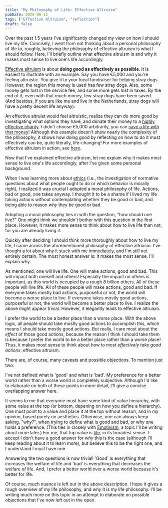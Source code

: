 ```yaml
---
title: "My Philosophy of Life: Effective Altruism"
pubDate: 2025-06-12
tags: ["Effective Altruism", "reflection"]
draft: false
---
```


Over the past 1.5 years I've significantly changed my view on how I should live my life. Concisely, I went from not thinking about a personal philosophy of life to, roughly, believing the philosophy of effective altruism is what I should follow. Here, I'll briefly outline what effective altruism is and why it makes most sense to live one's life accordingly.

[Effective altruism](https://www.givingwhatwecan.org/what-is-effective-altruism) is about **doing good as effectively as possible**. It is easiest to illustrate with an example. Say you have €5,000 and you're feeling altruistic. You give it to your local fundraiser for helping stray dogs. However, the region this money is used has few stray dogs. Also, some money gets lost in the service fee, and some more gets lost in taxes. By the end of it, even with that much money, few stray dogs have been saved. (And besides, if you are like me and live in the Netherlands, stray dogs will have a pretty decent life anyway).

An effective altruist would feel altruistic, realize they can do more good by investigating what options they have, and donate their money to a [highly effective charity](https://www.givewell.org/all-grants-fund). I didn't choose €5,000 arbitrarily, you can [save a life with that money](https://www.givewell.org/impact-estimates#Impact_metrics_for_grants_to_GiveWells_top_charities)! Although this example doesn't show nearly the complexity of the philosophy, it shows how doing good by reflecting on how to do it most effectively can be, quite literally, life-changing! For more examples of effective altruism in action, see [here](https://www.givingwhatwecan.org/what-is-effective-altruism#effective-altruism-as-a-research-field). 

Now that I've explained effective altruism, let me explain why it makes most sense to live one's life accordingly, after I've given some personal background.

When I was learning more about [ethics](https://en.wikipedia.org/wiki/Ethics) (i.e., the investigation of normative questions about what people ought to do or which behavior is morally right), I realized it was crucial I adopted a moral philosophy of life. Actions, bad or good, one takes anyway. I thought it to be a shame if I lived my life taking actions without contemplating whether they be good or bad, and being able to reason *why* they be good or bad.

Adopting a moral philosophy ties in with the question, "how should one live?" One might think we shouldn't bother with this question in the first place. However, it makes more sense to think about how to live life than not, for you are already living it.

Quickly after deciding I should think more thoroughly about how to live my life, I came across the aforementioned philosophy of effective altruism. I've thought a lot about why it stuck with me immediately, and I'm still not entirely certain. The most honest answer is: it makes the most sense. I'll explain why. 

As mentioned, one will live life. One will make actions, good and bad. This will impact both oneself and others! Especially the impact on others is important, as this world is occupied by a rough 8 billion others. All of these people will live life. All of these people will make actions, good and bad. If everyone takes mostly bad actions, purposeful or not, the world will become a worse place to live. If everyone takes mostly good actions, purposeful or not, the world will become a better place to live. I realize the above might appear trivial. However, it elegantly leads to effective altruism.

I prefer the world to be a better place than a worse place. With the above logic, all people should take mostly good actions to accomplish this, which means I should take mostly good actions. But really, I care most about the *effect* of those good actions, because the reason I think I should take them is because I prefer the world to be a better place rather than a worse place! Thus, it makes most sense to think about how to most *effectively take good actions*: effective altruism. 

There are, of course, many caveats and possible objections. To mention just two:

I've not defined what is 'good' and what is 'bad'. My preference for a better world rather than a worse world is completely subjective. Although I'd like to elaborate on both of these points in more detail, I'll give a concise overlapping answer here.

It seems to me that everyone must have some kind of value hierarchy, with some value at the top (or bottom, depening on how you define a hierarchy). One must point to a value and place it at the top without reason, and in my opinion, based purely on aesthetics. Otherwise, one can always keep asking, "why?", when trying to define what is good and bad, or why one holds a preference. (This ties in closely with [Emotivism](https://en.wikipedia.org/wiki/Emotivism), a topic I'll be writing about more later.) For me, that top value is [life](https://en.wikipedia.org/wiki/Life), in its broadest sense. I accept I don't have a good answer for *why* this is the case (although I'll keep reading about it to learn more), but believe this to be the right one, and I understand I *must* have one. 

Answering the two questions is now trivial! 'Good' is everything that increases the welfare of life and 'bad' is everything that decreases the welfare of life. And, I prefer a better world over a worse world because it's better for life.

Of course, much nuance is left out in the above description. I hope it gives a rough overview of my life philosophy, and *why* it is my life philosophy. I'll be writing much more on this topic in an attempt to elaborate on possible objections that I've now left out in the open. 